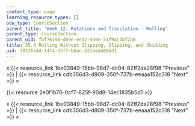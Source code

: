 ```yaml
---
content_type: page
learning_resource_types: []
ocw_type: CourseSection
parent_title: 'Week 12: Rotations and Translation - Rolling'
parent_type: CourseSection
parent_uid: fbf76190-d89e-eed2-930e-51f9ac3bf2a6
title: 35.4 Rolling Without Slipping, Slipping, and Skidding
uid: 30156a4d-14f4-33f7-b6ac-b21aedd09d31
---
```


« {{< resource_link 1be03849-15bb-98d7-dc04-82ff2da28f98 "Previous" >}} | {{< resource_link cdb356d3-d809-350f-737b-eeaaa152c318 "Next" >}} »

{{< resource 2e0f1b70-0cf7-825f-90d8-14ec1835b5d1 >}}

« {{< resource_link 1be03849-15bb-98d7-dc04-82ff2da28f98 "Previous" >}} | {{< resource_link cdb356d3-d809-350f-737b-eeaaa152c318 "Next" >}} »